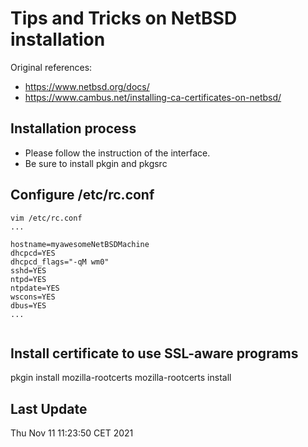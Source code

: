 # Tips and Tricks on NetBSD installation 

Original references:

- https://www.netbsd.org/docs/
- https://www.cambus.net/installing-ca-certificates-on-netbsd/

Installation process
--------------------

* Please follow the instruction of the interface.
* Be sure to install pkgin and pkgsrc

Configure /etc/rc.conf
----------------------
```
vim /etc/rc.conf
...

hostname=myawesomeNetBSDMachine
dhcpcd=YES
dhcpcd_flags="-qM wm0"
sshd=YES
ntpd=YES
ntpdate=YES
wscons=YES
dbus=YES
...


```

Install certificate to use SSL-aware programs
---------------------------------------------

pkgin install mozilla-rootcerts
mozilla-rootcerts install




Last Update
-----------
Thu Nov 11 11:23:50 CET 2021

